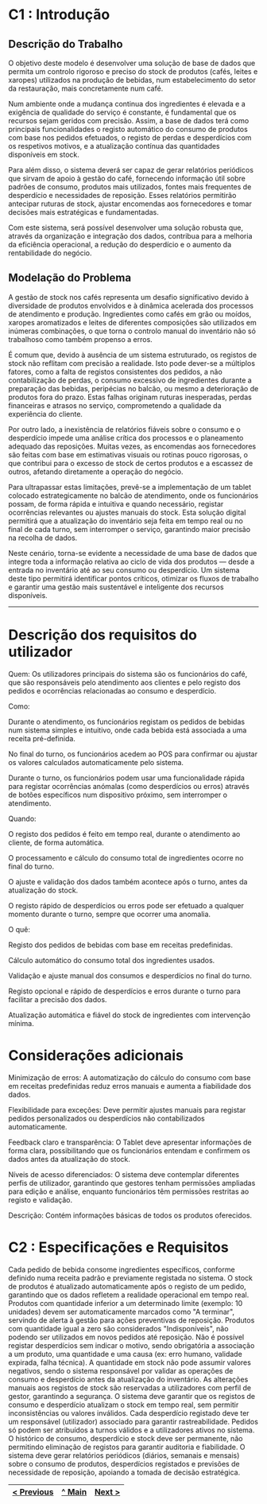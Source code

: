 # C1 : Introdução

## Descrição do Trabalho

O objetivo deste modelo é desenvolver uma solução de base de dados que permita um controlo rigoroso e preciso do stock de produtos (cafés, leites e xaropes) utilizados na produção de bebidas, num estabelecimento do setor da restauração, mais concretamente num café.  

Num ambiente onde a mudança continua dos ingredientes é elevada e a exigência de qualidade do serviço é constante, é fundamental que os recursos sejam geridos com precisão. Assim, a base de dados terá como principais funcionalidades o registo automático do consumo de produtos com base nos pedidos efetuados, o registo de perdas e desperdícios com os respetivos motivos, e a atualização contínua das quantidades disponíveis em stock.  

Para além disso, o sistema deverá ser capaz de gerar relatórios periódicos que sirvam de apoio à gestão do café, fornecendo informação útil sobre padrões de consumo, produtos mais utilizados, fontes mais frequentes de desperdício e necessidades de reposição. Esses relatórios permitirão antecipar ruturas de stock, ajustar encomendas aos fornecedores e tomar decisões mais estratégicas e fundamentadas. 

Com este sistema, será possível desenvolver uma solução robusta que, através da organização e integração dos dados, contribua para a melhoria da eficiência operacional, a redução do desperdício e o aumento da rentabilidade do negócio. 


## Modelação do Problema

A gestão de stock nos cafés representa um desafio significativo devido à diversidade de produtos envolvidos e à dinâmica acelerada dos processos de atendimento e produção. Ingredientes como cafés em grão ou moídos, xaropes aromatizados e leites de diferentes composições são utilizados em inúmeras combinações, o que torna o controlo manual do inventário não só trabalhoso como também propenso a erros. 

É comum que, devido à ausência de um sistema estruturado, os registos de stock não reflitam com precisão a realidade. Isto pode dever-se a múltiplos fatores, como a falta de registos consistentes dos pedidos, a não contabilização de perdas, o consumo excessivo de ingredientes durante a preparação das bebidas, peripécias no balcão, ou mesmo a deterioração de produtos fora do prazo. Estas falhas originam ruturas inesperadas, perdas financeiras e atrasos no serviço, comprometendo a qualidade da experiência do cliente. 

Por outro lado, a inexistência de relatórios fiáveis sobre o consumo e o desperdício impede uma análise crítica dos processos e o planeamento adequado das reposições. Muitas vezes, as encomendas aos fornecedores são feitas com base em estimativas visuais ou rotinas pouco rigorosas, o que contribui para o excesso de stock de certos produtos e a escassez de outros, afetando diretamente a operação do negócio. 

Para ultrapassar estas limitações, prevê-se a implementação de um tablet colocado estrategicamente no balcão de atendimento, onde os funcionários possam, de forma rápida e intuitiva e quando necessário, registar ocorrências relevantes ou ajustes manuais do stock. Esta solução digital permitirá que a atualização do inventário seja feita em tempo real ou no final de cada turno, sem interromper o serviço, garantindo maior precisão na recolha de dados. 

Neste cenário, torna-se evidente a necessidade de uma base de dados que integre toda a informação relativa ao ciclo de vida dos produtos — desde a entrada no inventário até ao seu consumo ou desperdício. Um sistema deste tipo permitirá identificar pontos críticos, otimizar os fluxos de trabalho e garantir uma gestão mais sustentável e inteligente dos recursos disponíveis.  

---

# Descrição dos requisitos do utilizador

Quem: 
 Os utilizadores principais do sistema são os funcionários do café, que são responsáveis pelo atendimento aos clientes e pelo registo dos pedidos e ocorrências relacionadas ao consumo e desperdício. 

Como: 

Durante o atendimento, os funcionários registam os pedidos de bebidas num sistema simples e intuitivo, onde cada bebida está associada a uma receita pré-definida. 

No final do turno, os funcionários acedem ao POS para confirmar ou ajustar os valores calculados automaticamente pelo sistema. 

Durante o turno, os funcionários podem usar uma funcionalidade rápida para registar ocorrências anómalas (como desperdícios ou erros) através de botões específicos num dispositivo próximo, sem interromper o atendimento. 

Quando: 

O registo dos pedidos é feito em tempo real, durante o atendimento ao cliente, de forma automática. 

O processamento e cálculo do consumo total de ingredientes ocorre no final do turno. 

O ajuste e validação dos dados também acontece após o turno, antes da atualização do stock. 

O registo rápido de desperdícios ou erros pode ser efetuado a qualquer momento durante o turno, sempre que ocorrer uma anomalia. 

O quê: 

Registo dos pedidos de bebidas com base em receitas predefinidas. 

Cálculo automático do consumo total dos ingredientes usados. 

Validação e ajuste manual dos consumos e desperdícios no final do turno. 

Registo opcional e rápido de desperdícios e erros durante o turno para facilitar a precisão dos dados. 

Atualização automática e fiável do stock de ingredientes com intervenção mínima. 

# Considerações adicionais  

Minimização de erros: A automatização do cálculo do consumo com base em receitas predefinidas reduz erros manuais e aumenta a fiabilidade dos dados. 

Flexibilidade para exceções: Deve permitir ajustes manuais para registar pedidos personalizados ou desperdícios não contabilizados automaticamente. 

Feedback claro e transparência: O Tablet deve apresentar informações de forma clara, possibilitando que os funcionários entendam e confirmem os dados antes da atualização do stock. 

Níveis de acesso diferenciados: O sistema deve contemplar diferentes perfis de utilizador, garantindo que gestores tenham permissões ampliadas para edição e análise, enquanto funcionários têm permissões restritas ao registo e validação. 

Descrição: Contém informações básicas de todos os produtos oferecidos. 

# C2 : Especificações e Requisitos

Cada pedido de bebida consome ingredientes específicos, conforme definido numa receita padrão e previamente registada no sistema. 
O stock de produtos é atualizado automaticamente após o registo de um pedido, garantindo que os dados refletem a realidade operacional em tempo real. 
Produtos com quantidade inferior a um determinado limite (exemplo: 10 unidades) devem ser automaticamente marcados como "A terminar", servindo de alerta à gestão para ações preventivas de reposição. 
Produtos com quantidade igual a zero são considerados "Indisponíveis", não podendo ser utilizados em novos pedidos até reposição. 
Não é possível registar desperdícios sem indicar o motivo, sendo obrigatória a associação a um produto, uma quantidade e uma causa (ex: erro humano, validade expirada, falha técnica). 
A quantidade em stock não pode assumir valores negativos, sendo o sistema responsável por validar as operações de consumo e desperdício antes da atualização do inventário. 
As alterações manuais aos registos de stock são reservadas a utilizadores com perfil de gestor, garantindo a segurança. 
O sistema deve garantir que os registos de consumo e desperdício atualizam o stock em tempo real, sem permitir inconsistências ou valores inválidos. 
Cada desperdício registado deve ter um responsável (utilizador) associado para garantir rastreabilidade. 
Pedidos só podem ser atribuídos a turnos válidos e a utilizadores ativos no sistema. 
O histórico de consumo, desperdício e stock deve ser permanente, não permitindo eliminação de registos para garantir auditoria e fiabilidade. 
O sistema deve gerar relatórios periódicos (diários, semanais e mensais) sobre o consumo de produtos, desperdícios registados e previsões de necessidade de reposição, apoiando a tomada de decisão estratégica. 

| [< Previous](REBD00.md) | [^ Main](../../README.md) | [Next >](REBD02.md) |
|:----------------------------------:|:----------------------------------:|:----------------------------------:|
